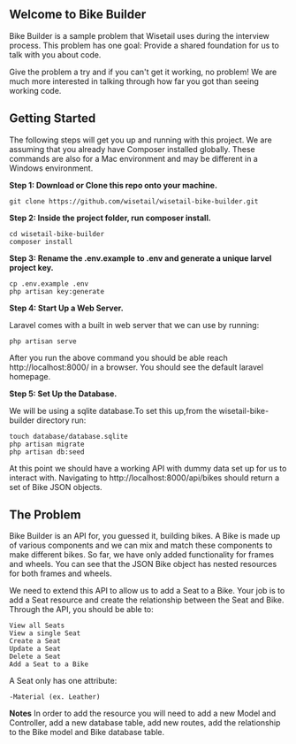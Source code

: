 
## Welcome to Bike Builder

Bike Builder is a sample problem that Wisetail uses during the interview process. 
This problem has one goal: Provide a shared foundation for us to talk with you about code. 

Give the problem a try and if you can't get it working, no problem! We are much more interested in talking through how far you got than seeing working code.


## Getting Started

The following steps will get you up and running with this project. We are assuming that
you already have Composer installed globally. These commands are also for a Mac environment and
may be different in a Windows environment.

**Step 1: Download or Clone this repo onto your machine.**

    git clone https://github.com/wisetail/wisetail-bike-builder.git 

**Step 2: Inside the project folder, run composer install.**

    cd wisetail-bike-builder
    composer install

**Step 3: Rename the .env.example to .env and generate a unique larvel project key.**

    cp .env.example .env
    php artisan key:generate

**Step 4: Start Up a Web Server.**

Laravel comes with a built in web server that we can use by running:

    php artisan serve

After you run the above command you should be able reach http://localhost:8000/ in a browser. You should see the default laravel homepage. 

**Step 5: Set Up the Database.**

We will be using a sqlite database.To set this up,from the wisetail-bike-builder directory run:

    touch database/database.sqlite
    php artisan migrate
    php artisan db:seed

At this point we should have a working API with dummy data set up for us to interact with. Navigating to http://localhost:8000/api/bikes should return a set of Bike JSON objects. 

## The Problem

Bike Builder is an API for, you guessed it, building bikes. A Bike is made up of various components and we can mix and match these components to make different bikes. 
So far, we have only added functionality for frames and wheels. You can see that the JSON Bike object has nested resources for both frames and wheels. 

We need to extend this API to allow us to add a Seat to a Bike. Your job is to add a Seat resource and create the relationship between the Seat and Bike.
Through the API, you should be able to:

    View all Seats
    View a single Seat
    Create a Seat
    Update a Seat
    Delete a Seat
    Add a Seat to a Bike

A Seat only has one attribute:

    -Material (ex. Leather)

**Notes**
In order to add the resource you will need to add a new Model and Controller, add a new database table, add new routes, add the relationship to the Bike model and Bike database table.



